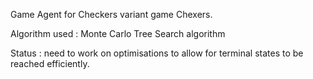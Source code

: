 Game Agent for Checkers variant game Chexers.


Algorithm used : Monte Carlo Tree Search algorithm 


Status : need to work on optimisations to allow for terminal states to be reached efficiently.





